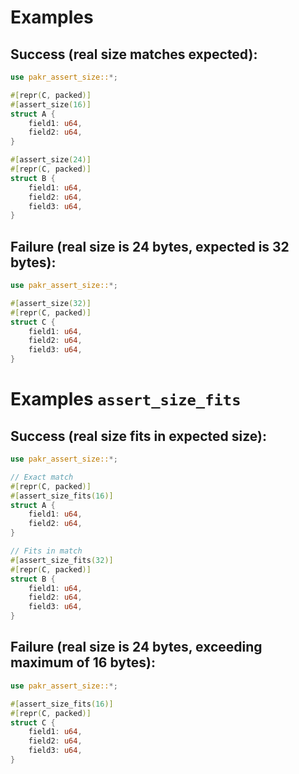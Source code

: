 # Examples

## Success (real size matches expected):

```rust
use pakr_assert_size::*;

#[repr(C, packed)]
#[assert_size(16)]
struct A {
    field1: u64,
    field2: u64,
}

#[assert_size(24)]
#[repr(C, packed)]
struct B {
    field1: u64,
    field2: u64,
    field3: u64,
}
```

## Failure (real size is 24 bytes, expected is 32 bytes):
```rust
use pakr_assert_size::*;

#[assert_size(32)]
#[repr(C, packed)]
struct C {
    field1: u64,
    field2: u64,
    field3: u64,
}
```

# Examples `assert_size_fits`

## Success (real size fits in expected size):

```rust
use pakr_assert_size::*;

// Exact match
#[repr(C, packed)]
#[assert_size_fits(16)]
struct A {
    field1: u64,
    field2: u64,
}

// Fits in match
#[assert_size_fits(32)]
#[repr(C, packed)]
struct B {
    field1: u64,
    field2: u64,
    field3: u64,
}
```

## Failure (real size is 24 bytes, exceeding maximum of 16 bytes):
```rust
use pakr_assert_size::*;

#[assert_size_fits(16)]
#[repr(C, packed)]
struct C {
    field1: u64,
    field2: u64,
    field3: u64,
}
```
